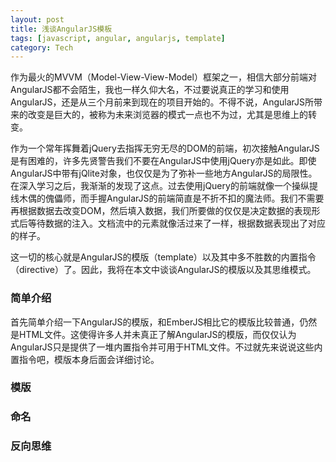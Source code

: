 ```yaml
---
layout: post
title: 浅谈AngularJS模板
tags: [javascript, angular, angularjs, template]
category: Tech
---
```


作为最火的MVVM（Model-View-View-Model）框架之一，相信大部分前端对AngularJS都不会陌生，我也一样久仰大名，不过要说真正的学习和使用AngularJS，还是从三个月前来到现在的项目开始的。不得不说，AngularJS所带来的改变是巨大的，被称为未来浏览器的模式一点也不为过，尤其是思维上的转变。

作为一个常年挥舞着jQuery去指挥无穷无尽的DOM的前端，初次接触AngularJS是有困难的，许多先贤警告我们不要在AngularJS中使用jQuery亦是如此。即使AngularJS中带有jQlite对象，也仅仅是为了弥补一些地方AngularJS的局限性。在深入学习之后，我渐渐的发现了这点。过去使用jQuery的前端就像一个操纵提线木偶的傀儡师，而手握AngularJS的前端简直是不折不扣的魔法师。我们不需要再根据数据去改变DOM，然后填入数据，我们所要做的仅仅是决定数据的表现形式后等待数据的注入。文档流中的元素就像活过来了一样，根据数据表现出了对应的样子。

这一切的核心就是AngularJS的模版（template）以及其中多不胜数的内置指令（directive）了。因此，我将在本文中谈谈AngularJS的模版以及其思维模式。
<!-- more -->

### 简单介绍

首先简单介绍一下AngularJS的模版，和EmberJS相比它的模版比较普通，仍然是HTML文件。这使得许多人并未真正了解AngularJS的模版，而仅仅认为AngularJS只是提供了一堆内置指令并可用于HTML文件。不过就先来说说这些内置指令吧，模版本身后面会详细讨论。



### 模版
### 命名
### 反向思维


